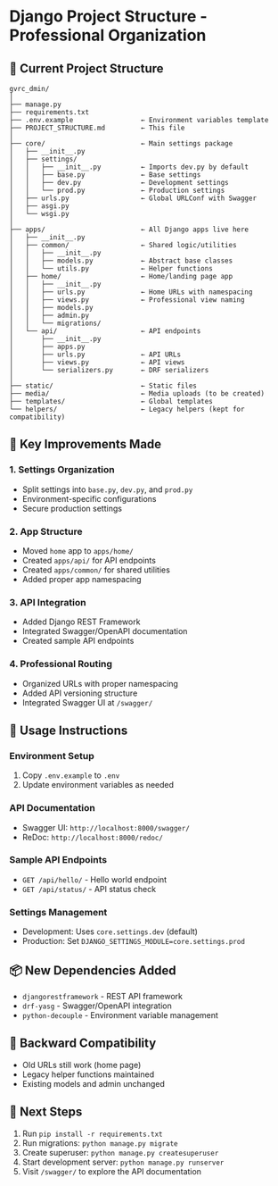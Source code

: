# Django Project Structure - Professional Organization

## 📁 Current Project Structure

```
gvrc_dmin/
│
├── manage.py
├── requirements.txt
├── .env.example                 ← Environment variables template
├── PROJECT_STRUCTURE.md         ← This file
│
├── core/                        ← Main settings package
│   ├── __init__.py
│   ├── settings/
│   │   ├── __init__.py          ← Imports dev.py by default
│   │   ├── base.py              ← Base settings
│   │   ├── dev.py               ← Development settings
│   │   └── prod.py              ← Production settings
│   ├── urls.py                  ← Global URLConf with Swagger
│   ├── asgi.py
│   └── wsgi.py
│
├── apps/                        ← All Django apps live here
│   ├── __init__.py
│   ├── common/                  ← Shared logic/utilities
│   │   ├── __init__.py
│   │   ├── models.py            ← Abstract base classes
│   │   └── utils.py             ← Helper functions
│   ├── home/                    ← Home/landing page app
│   │   ├── __init__.py
│   │   ├── urls.py              ← Home URLs with namespacing
│   │   ├── views.py             ← Professional view naming
│   │   ├── models.py
│   │   ├── admin.py
│   │   └── migrations/
│   └── api/                     ← API endpoints
│       ├── __init__.py
│       ├── apps.py
│       ├── urls.py              ← API URLs
│       ├── views.py             ← API views
│       └── serializers.py       ← DRF serializers
│
├── static/                      ← Static files
├── media/                       ← Media uploads (to be created)
├── templates/                   ← Global templates
└── helpers/                     ← Legacy helpers (kept for compatibility)
```

## 🚀 Key Improvements Made

### 1. **Settings Organization**
- Split settings into `base.py`, `dev.py`, and `prod.py`
- Environment-specific configurations
- Secure production settings

### 2. **App Structure**
- Moved `home` app to `apps/home/`
- Created `apps/api/` for API endpoints
- Created `apps/common/` for shared utilities
- Added proper app namespacing

### 3. **API Integration**
- Added Django REST Framework
- Integrated Swagger/OpenAPI documentation
- Created sample API endpoints

### 4. **Professional Routing**
- Organized URLs with proper namespacing
- Added API versioning structure
- Integrated Swagger UI at `/swagger/`

## 🔧 Usage Instructions

### Environment Setup
1. Copy `.env.example` to `.env`
2. Update environment variables as needed

### API Documentation
- Swagger UI: `http://localhost:8000/swagger/`
- ReDoc: `http://localhost:8000/redoc/`

### Sample API Endpoints
- `GET /api/hello/` - Hello world endpoint
- `GET /api/status/` - API status check

### Settings Management
- Development: Uses `core.settings.dev` (default)
- Production: Set `DJANGO_SETTINGS_MODULE=core.settings.prod`

## 📦 New Dependencies Added
- `djangorestframework` - REST API framework
- `drf-yasg` - Swagger/OpenAPI integration
- `python-decouple` - Environment variable management

## 🔄 Backward Compatibility
- Old URLs still work (home page)
- Legacy helper functions maintained
- Existing models and admin unchanged

## 🎯 Next Steps
1. Run `pip install -r requirements.txt`
2. Run migrations: `python manage.py migrate`
3. Create superuser: `python manage.py createsuperuser`
4. Start development server: `python manage.py runserver`
5. Visit `/swagger/` to explore the API documentation